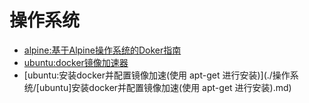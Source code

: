 # 操作系统

* [alpine:基于Alpine操作系统的Doker指南]([alpine]基于Alpine操作系统的Doker指南.md)
* [ubuntu:docker镜像加速器](./操作系统/[ubuntu]docker镜像加速器.md)
* [ubuntu:安装docker并配置镜像加速(使用 apt-get 进行安装)](./操作系统/[ubuntu]安装docker并配置镜像加速(使用 apt-get 进行安装).md)

